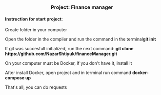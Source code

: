 <h3 align="center"> Project: Finance manager </h3>

<h4>Instruction for start project:</h4>
<p>Create folder in your computer</p>
<p>Open the folder in the compiler and run the command in the terminal<b>git init</b></p>
<p>If git was succesfull initialized, run the next command: <b>git clone https://github.com/NazarShtiyuk/financeManager.git</b></p>
<p>On your computer must be Docker, if you don't have it, install it</p>
<p>After install Docker, open project and in terminal run command <b>docker-compose up</b></p>
<p>That's all, you can do requests</p>

